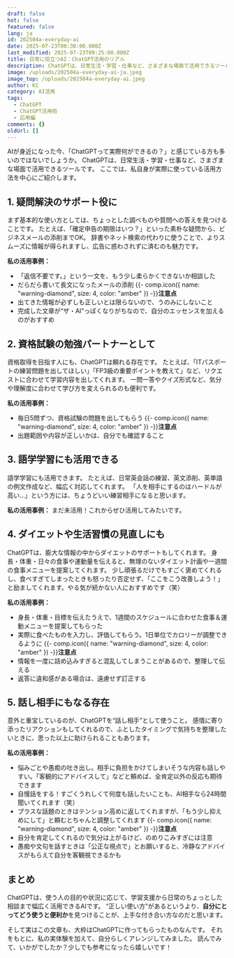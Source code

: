 ```yaml
---
draft: false
hot: false
featured: false
lang: ja
id: 202504a-everyday-ai
date: 2025-07-23T00:30:00.000Z
last_modified: 2025-07-23T09:25:00.000Z
title: 日常に役立つAI：ChatGPT活用のリアル
description: ChatGPTは、日常生活・学習・仕事など、さまざまな場面で活用できるツールです。日々の生活でどのようにAIを活用していけるか、実例とともに紹介します。
image: /uploads/202504a-everyday-ai-ja.jpeg
image_top: /uploads/202504a-everyday-ai.jpeg
author: KC
category: AI活用
tags:
  - ChatGPT
  - ChatGPT活用術
  - 応用編
comments: {}
oldUrl: []
---
```

AIが身近になった今、「ChatGPTって実際何ができるの？」と感じている方も多いのではないでしょうか。 ChatGPTは、日常生活・学習・仕事など、さまざまな場面で活用できるツールです。 ここでは、私自身が実際に使っている活用方法を中心にご紹介します。 

<!--more-->

## 1. 疑問解決のサポート役に
まず基本的な使い方としては、ちょっとした調べものや質問への答えを見つけることです。 
たとえば、「確定申告の期限はいつ？」といった素朴な疑問から、ビジネスメールの添削までOK。 
辞書やネット検索の代わりに使うことで、よりスムーズに情報が得られますし、広告に惑わされずに済むのも魅力です。

**私の活用事例：**
* 「返信不要です。」という一文を、もう少し柔らかくできないか相談した 
* だらだら書いて長文になったメールの添削 
{{- comp.icon({ name: "warning-diamond", size: 4, color: "amber" }) -}}**注意点**
* 出てきた情報が必ずしも正しいとは限らないので、うのみにしないこと 
* 完成した文章が“ザ・AI”っぽくなりがちなので、自分のエッセンスを加えるのがおすすめ

## 2. 資格試験の勉強パートナーとして 
資格取得を目指す人にも、ChatGPTは頼れる存在です。 
たとえば、「ITパスポートの練習問題を出してほしい」「FP3級の重要ポイントを教えて」など、リクエストに合わせて学習内容を出してくれます。 
一問一答やクイズ形式など、気分や理解度に合わせて学び方を変えられるのも便利です。 

**私の活用事例：**
* 毎日5問ずつ、資格試験の問題を出してもらう
{{- comp.icon({ name: "warning-diamond", size: 4, color: "amber" }) -}}**注意点**
* 出題範囲や内容が正しいかは、自分でも確認すること

## 3. 語学学習にも活用できる
語学学習にも活用できます。 
たとえば、日常英会話の練習、英文添削、英単語の例文作成など、幅広く対応してくれます。 
「人を相手にするのはハードルが高い…」という方には、ちょうどいい練習相手になると思います。 

**私の活用事例：**
まだ未活用！これからぜひ活用してみたいです。

## 4. ダイエットや生活習慣の見直しにも 
ChatGPTは、膨大な情報の中からダイエットのサポートもしてくれます。 
身長・体重・日々の食事や運動量を伝えると、無理のないダイエット計画や一週間の食事メニューを提案してくれます。 
少し頑張るだけでもすごく褒めてくれるし、食べすぎてしまったときも怒ったり否定せず、「ここをこう改善しよう！」と励ましてくれます。やる気が続かない人におすすめです（笑） 

**私の活用事例：**
* 身長・体重・目標を伝えたうえで、1週間のスケジュールに合わせた食事＆運動メニューを提案してもらった 
* 実際に食べたものを入力し、評価してもらう。1日単位でカロリーが調整できるように
{{- comp.icon({ name: "warning-diamond", size: 4, color: "amber" }) -}}**注意点**
* 情報を一度に詰め込みすぎると混乱してしまうことがあるので、整理して伝える 
* 返答に違和感がある場合は、遠慮せず訂正する

## 5. 話し相手にもなる存在 
意外と重宝しているのが、ChatGPTを“話し相手”として使うこと。 
感情に寄り添ったリアクションもしてくれるので、ふとしたタイミングで気持ちを整理したいときに、思った以上に助けられることもあります。

**私の活用事例：**
* 悩みごとや愚痴の吐き出し。相手に負担をかけてしまいそうな内容も話しやすい。「客観的にアドバイスして」などと頼めば、全肯定以外の反応も期待できます 
* 自慢話をする！すごくうれしくて何度も話したいことも、AI相手なら24時間聞いてくれます（笑） 
* プラスな話題のときはテンション高めに返してくれますが、「もう少し抑えめにして」と頼むとちゃんと調整してくれます
{{- comp.icon({ name: "warning-diamond", size: 4, color: "amber" }) -}}**注意点**
* 自分を肯定してくれるので気分は上がるけど、のめりこみすぎには注意 
* 愚痴や文句を話すときは「公正な視点で」とお願いすると、冷静なアドバイスがもらえて自分を客観視できるかも 

## まとめ 
ChatGPTは、使う人の目的や状況に応じて、学習支援から日常のちょっとした相談まで幅広く活用できるAIです。 
“正しい使い方”があるというより、**自分にとってどう使うと便利か**を見つけることが、上手な付き合い方なのだと思います。 

そして実はこの文章も、大枠はChatGPTに作ってもらったものなんです。 
それをもとに、私の実体験を加えて、自分らしくアレンジしてみました。 
読んでみて、いかがでしたか？少しでも参考になったら嬉しいです！
